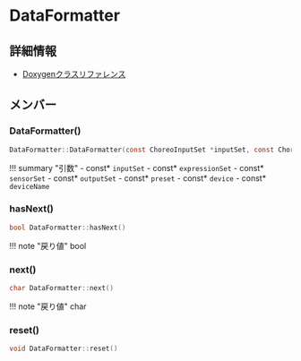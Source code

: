 # DataFormatter



## 詳細情報

- [Doxygenクラスリファレンス](https://lang-ship.com/reference/Arduino/1.8.9/class_data_formatter.html)

## メンバー

### DataFormatter()



```c
DataFormatter::DataFormatter(const ChoreoInputSet *inputSet, const ChoreoInputExpressionSet *expressionSet, const ChoreoSensorInputSet *sensorSet, const ChoreoOutputSet *outputSet, const ChoreoPreset *preset, const ChoreoDevice *device, const ChoreoDevice *deviceName)
```

!!! summary "引数"
	- const* `inputSet` 
	- const* `expressionSet` 
	- const* `sensorSet` 
	- const* `outputSet` 
	- const* `preset` 
	- const* `device` 
	- const* `deviceName` 



### hasNext()



```c
bool DataFormatter::hasNext()
```

!!! note "戻り値"
	bool



### next()



```c
char DataFormatter::next()
```

!!! note "戻り値"
	char



### reset()



```c
void DataFormatter::reset()
```



